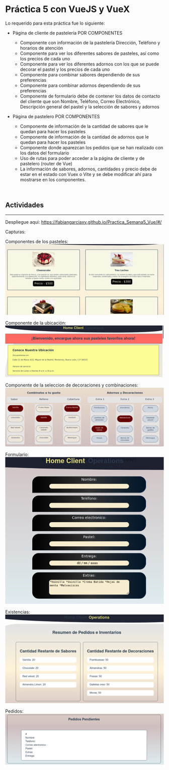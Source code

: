 # **Práctica 5 con VueJS y VueX**

Lo requerido para esta práctica fue lo siguiente:

* Página de cliente de pastelería POR COMPONENTES

  * Componente con información de la pastelería Dirección, Teléfono y horarios de atención
  * Componente para ver los diferentes sabores de pasteles, así como los precios de cada uno
  * Componente para ver los diferentes adornos con los que se puede decorar el pastel y los precios de cada uno
  *  Componente para combinar sabores dependiendo de sus preferencias
  * Componente para combinar adornos dependiendo de sus preferencias
  *  Componente de formulario debe de contener los datos de contacto del cliente que son Nombre, Teléfono, Correo Electrónico, Descripción general del pastel y la selección de sabores y adornos

* Página de pastelero POR COMPONENTES 
  * Componente de información de la cantidad de sabores que le quedan para hacer los pasteles
  * Componente de información de la cantidad de adornos que le quedan para hacer los pasteles
  * Componente donde aparezcan los pedidos que se han realizado con los datos del formulario
  * Uso de rutas para poder acceder a la página de cliente y de pastelero (router de Vue)
  * La información de sabores, adornos, cantidades y precio debe de estar en el estado con Vuex o Vite y se debe modificar ahí para mostrarse en los componentes.

<br>

## Actividades
---

Despliegue aqui: https://fabiangarciaxy.github.io/Practica_Semana5_Vue/#/


Capturas:

  Componentes de los pasteles: 
  ![](./src/assets/images/Screenshot(1).png)

  Componente de la ubicación:
  ![](./src/assets/images/Screenshot.png)

  Componente de la seleccion de decoraciones y combinaciones:
  ![](./src/assets/images/Screenshot(2).png)
  
  Formulario:
  ![](./src/assets/images/Screenshot(3).png)

  Existencias:
  ![](./src/assets/images/Screenshot(4).png)

  Pedidos:
  ![](./src/assets/images/Screenshot(5).png)